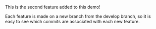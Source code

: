 This is the second feature added to this demo!

Each feature is made on a new branch from the develop branch, so it is easy to see which commits
are associated with each new feature.
